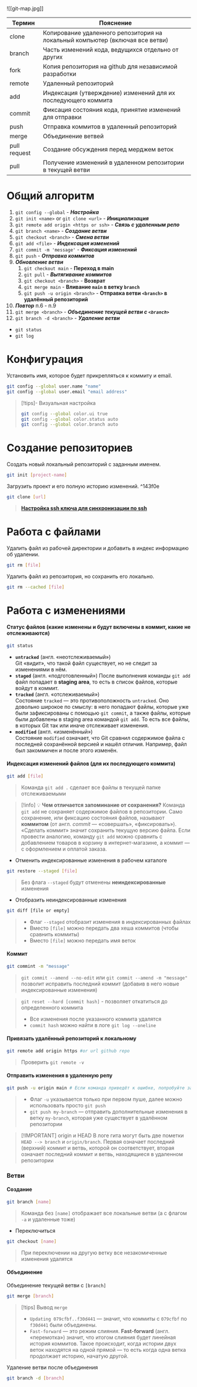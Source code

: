 ![[git-map.jpg]]

| Термин       | Пояснение                                                                     |
| ------------ | ----------------------------------------------------------------------------- |
| clone        | Копирование удаленного репозитория на локальный компьютер (включая все ветви) |
| branch       | Часть изменений кода, ведущихся отдельно от других                            |
| fork         | Копия репозитория на github для независимой разработки                        |
| remote       | Удаленный репозиторий                                                         |
| add          | Индексация (утверждение) изменений для их последующего коммита                |
| commit       | Фиксация состояния кода, принятие изменений для отправки                      |
| push         | Отправка коммитов в удаленный репозиторий                                     |
| merge        | Объединение ветвей                                                            |
| pull request | Создание обсуждения перед мерджем веток                                       |
| pull         | Получение изменений в удаленном репозитории в текущей ветви                   |
# Общий алгоритм
1. `git config --global` - _**Настройка**_
2. `git init <name>` or `git clone <url>` - _**Инициализация**_
3. `git remote add origin <https or ssh>` - **_Связь с удаленным репо_**
4. `git branch <name>` - **_Создание ветви_**
5. `git checkout <branch>` - **_Смена ветви_**
6. `git add <file>` - _**Индексация изменений**_
7. `git commit -m 'message'` - _**Фиксация изменений**_
8. `git push` - **_Отправка коммитов_**
9. **_Обновление ветви_**
	1.  `git checkout main` - **Переход в main**
	2. `git pull` - **_Вытягивание коммитов_**
	3. `git checkout <branch>` - **Возврат**
	4. `git merge main` - **Вливание `main` в ветку `branch`**
	5. `git push -u origin <branch>` - **Отправка ветви `<branch>` в удалённый репозиторий**
10.  **_Повтор_** п.6 - п.9
11. `git merge <branch>` - **_Объединение текущей ветви с `<branch>`_**
12. `git branch -d <branch>` - **_Удаление ветви_**

- `git status`
- `git log`
# Конфигурация
Установить имя, которое будет прикрепляться к коммиту и email.
```bash
git config --global user.name "name"
git config --global user.email "email address"
```

> [!tips]- Визуальная настройка
> ```bash
> git config --global color.ui true 
> git config --global color.status auto 
> git config --global color.branch auto
> ```
# Создание репозиториев
Cоздать новый локальный репозиторий с заданным именем.
```bash
git init [project-name]
```
Загрузить проект и его полную историю изменений. ^143f0e
```bash
git clone [url]
```

 > **[Настройка ssh ключа для синхронизации по ssh](ssh)**
# Работа с файлами
Удалить файл из рабочей директории и добавить в индекс информацию об удалении.
```bash
git rm [file]
```
Удалить файл из репозитория, но сохранить его локально.
```bash
git rm --cached [file]
```
# Работа с изменениями
#### Статус файлов (какие изменены и будут включены в коммит, какие не отслеживаются)
```bash
git status
```
- **`untracked`** (англ. «неотслеживаемый»)  
	Git «видит», что такой файл существует, но не следит за изменениями в нём.
- **`staged`** (англ. «подготовленный»)
    После выполнения команды `git add` файл попадает в **staging area**, то есть в список файлов, которые войдут в коммит. 
- **`tracked`** (англ. «отслеживаемый»)  
    Состояние `tracked` — это противоположность `untracked`. Оно довольно широкое по смыслу: в него попадают файлы, которые уже были зафиксированы с помощью `git commit`, а также файлы, которые были добавлены в staging area командой `git add`. То есть все файлы, в которых Git так или иначе отслеживает изменения.
- **`modified`** (англ. «изменённый»)  
    Состояние `modified` означает, что Git сравнил содержимое файла с последней сохранённой версией и нашёл отличия. Например, файл был закоммичен и после этого изменён.

#### Индексация изменений файлов (для их последующего коммита)
```bash
git add [file]
```
>Команда `git add .`  сделает все файлы в текущей папке отслеживаемыми

> [!info] 💡 **Чем отличается запоминание от сохранения?**
>Команда `git add` не сохраняет содержимое файлов в репозитории. Само сохранение, или фиксацию состояния файлов, называют **коммитом** (от англ. _commit_ — «совершать», «фиксировать»). «Сделать коммит» значит сохранить текущую версию файла.
>Если провести аналогию, команду `git add` можно сравнить с добавлением товаров в корзину в интернет-магазине, а коммит — с оформлением и оплатой заказа.

- Отменить индексированные изменения в рабочем каталоге
```bash
git restore --staged [file]
```
> Без флага `--staged` будут отменены **неиндексированные** изменения
- Отобразить неиндексированные изменения
```bash
git diff [file or empty]
```
> - Флаг `--staged` отобразит изменения в индексированных файлах
> - Вместо `[file]` можно передать два хеша коммитов (чтобы сравнить коммиты)
> - Вместо `[file]` можно передать имя веток 
#### Коммит
```bash
git commint -m "message"
```
> `git commit --amend --no-edit` или `git commit --amend -m "message"` позволит исправить последний коммит (добавив в него новые индексированные изменения)

> `git reset --hard [commit hash]` - позволяет откатиться до определенного коммита
> - Все изменения после указанного коммита удалятся
> - `commit hash` можно найти в логе `git log --oneline`

#### Привязать удалённый репозиторий к локальному  
```bash
git remote add origin https #or url github repo 
```
> Проверить `git remote -v`
#### Отправить изменения в удаленную репу
```bash
git push -u origin main # Если команда приведёт к ошибке, попробуйте заменить main на master.
```
> - Флаг `-u` указывается только при первом пуше, далее можно использовать просто `git push`
> - `git push my-branch` — отправить дополнительные изменения в ветку `my-branch`, которая уже существует в удалённом репозитории

> [!IMPORTANT] origin и HEAD
> В логе гита могут быть две пометки `HEAD --> branch` и `origin/branch`. Первая означает последний (верхний) коммит и ветвь, которой он соответствует, вторая означает последний коммит и ветвь, находящиеся в удаленном репозитории
### Ветви
#### Создание
```bash
git branch [name]
```
 > Команда без `[name]` отображает все локальные ветви (а с флагом `-a` и удаленные тоже)
- Переключиться
```bash
git checkout [name]
```
 > При переключении на другую ветку все незакомиченные изменения удалятся
####  Объединение
Объединение текущей ветви с `[branch]`
```bash
git merge [branch]
```

> [!tips] Вывод `merge`
> - `Updating 079cfbf..f30d441` — значит, что коммиты c `079cfbf` по `f30d441` были объединены.
> - `Fast-forward` — это режим слияния. **Fast-forward** (англ. «перемотка») значит, что итогом слияния будет линейная история коммитов. Такое происходит, когда истории двух веток находятся на одной прямой — то есть когда одна ветка продолжает историю, начатую другой.

Удаление ветви после объединения
```bash
git branch -d [branch]
```